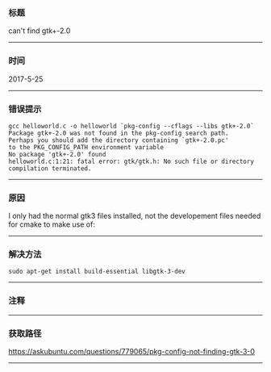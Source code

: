 ### 标题

can't find gtk+-2.0

------

### 时间

2017-5-25

------

### 错误提示

```shell
gcc helloworld.c -o helloworld `pkg-config --cflags --libs gtk+-2.0`
Package gtk+-2.0 was not found in the pkg-config search path.
Perhaps you should add the directory containing `gtk+-2.0.pc'
to the PKG_CONFIG_PATH environment variable
No package 'gtk+-2.0' found
helloworld.c:1:21: fatal error: gtk/gtk.h: No such file or directory
compilation terminated.

```

---

### 原因

I only had the normal gtk3 files installed, not the developement files needed for cmake to make use of:

------

### 解决方法

```shell
sudo apt-get install build-essential libgtk-3-dev
```

---

### 注释



------

### 获取路径

https://askubuntu.com/questions/779065/pkg-config-not-finding-gtk-3-0

------




